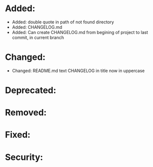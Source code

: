 
# Added:
- Added: double quote in path of not found directory
- Added: CHANGELOG.md
- Added: Can create CHANGELOG.md from begining of project to last commit, in current branch

# Changed:
- Changed: README.md text CHANGELOG in title now in uppercase

# Deprecated:


# Removed:


# Fixed:


# Security:
